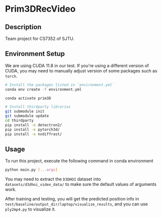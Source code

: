 # Prim3DRecVideo

## Description

Team project for CS7352 of SJTU.

## Environment Setup

We are using CUDA 11.8 in our test. If you're using a different version of CUDA, you may need to manually adjust version of some packages such as `torch`.

```sh
# Install the packages listed in `environment.yml`
conda env create -f environment.yml

conda activate prim3D

# Install thirdparty libraries
git submodule init
git submodule update
cd thirdparty
pip install -e detectron2/
pip install -e pytorch3d/
pip install -e nvdiffrast/
```

## Usage

To run this project, execute the following command in conda environment

```sh
python main.py [...args]
```

You may need to extract the `D3DHOI` dataset into `datasets/d3dhoi_video_data/` to make sure the default values of arguments work.

After training and testing, you will get the predicted position info in `test/baseline/output_dir/laptop/visualize_results`, and you can use `ply2mp4.py` to visualize it.
